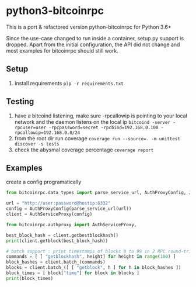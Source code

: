 # python3-bitcoinrpc

This is a port & refactored version python-bitcoinrpc for Python 3.6+

Since the use-case changed to run inside a container, setup.py support is dropped.
Apart from the initial configuration, the API did not change and most examples for bitcoinrpc should still work.

## Setup

1. install requirements ```pip -r requirements.txt```

## Testing
1. have a bitcoind listening, make sure -rpcallowip is pointing to your local network and the daemon listens on the local ip
 ```bitcoind -server -rpcuser=user -rpcpassword=secret -rpcbind=192.168.0.100 -rpcallowip=192.168.0.0/24```
2. from the root dir run coverage ```coverage run --source=. -m unittest discover -s tests```
3. check the abysmal coverage percentage ```coverage report```





## Examples

create a config programatically
```python
from bitcoinrpc.data_types import parse_service_url, AuthProxyConfig, JSONRPCException

url = "http://user:password@hostip:8332"
config = AuthProxyConfig(parse_service_url(url))
client = AuthServiceProxy(config)
```

```python
from bitcoinrpc.authproxy import AuthServiceProxy,

best_block_hash = client.getbestblockhash()
print(client.getblock(best_block_hash))

# batch support : print timestamps of blocks 0 to 99 in 2 RPC round-trips:
commands = [ [ "getblockhash", height] for height in range(100) ]
block_hashes = client.batch_(commands)
blocks = client.batch_([ [ "getblock", h ] for h in block_hashes ])
block_times = [ block["time"] for block in blocks ]
print(block_times)
```
